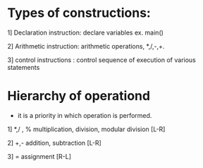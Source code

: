 # Types of constructions:

1] Declaration instruction: declare variables ex. main()

2] Arithmetic instruction: arithmetic operations, *,/,-,+. 

3] control instructions : control sequence of execution of various statements

# Hierarchy of operationd

- it is a priority in which operation is performed.

1] *,/ , %  multiplication, division, modular division [L-R]

2] +,- addition, subtraction [L-R]

3] = assignment [R-L]

